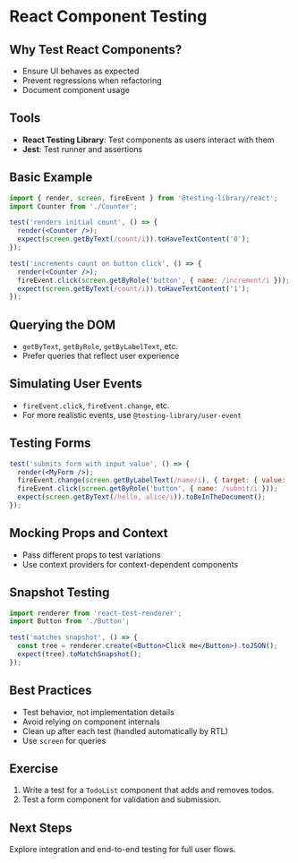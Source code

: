 # React Component Testing

## Why Test React Components?

- Ensure UI behaves as expected
- Prevent regressions when refactoring
- Document component usage

## Tools

- **React Testing Library**: Test components as users interact with them
- **Jest**: Test runner and assertions

## Basic Example

```jsx
import { render, screen, fireEvent } from '@testing-library/react';
import Counter from './Counter';

test('renders initial count', () => {
  render(<Counter />);
  expect(screen.getByText(/count/i)).toHaveTextContent('0');
});

test('increments count on button click', () => {
  render(<Counter />);
  fireEvent.click(screen.getByRole('button', { name: /increment/i }));
  expect(screen.getByText(/count/i)).toHaveTextContent('1');
});
```

## Querying the DOM

- `getByText`, `getByRole`, `getByLabelText`, etc.
- Prefer queries that reflect user experience

## Simulating User Events

- `fireEvent.click`, `fireEvent.change`, etc.
- For more realistic events, use `@testing-library/user-event`

## Testing Forms

```jsx
test('submits form with input value', () => {
  render(<MyForm />);
  fireEvent.change(screen.getByLabelText(/name/i), { target: { value: 'Alice' } });
  fireEvent.click(screen.getByRole('button', { name: /submit/i }));
  expect(screen.getByText(/hello, alice/i)).toBeInTheDocument();
});
```

## Mocking Props and Context

- Pass different props to test variations
- Use context providers for context-dependent components

## Snapshot Testing

```jsx
import renderer from 'react-test-renderer';
import Button from './Button';

test('matches snapshot', () => {
  const tree = renderer.create(<Button>Click me</Button>).toJSON();
  expect(tree).toMatchSnapshot();
});
```

## Best Practices

- Test behavior, not implementation details
- Avoid relying on component internals
- Clean up after each test (handled automatically by RTL)
- Use `screen` for queries

## Exercise

1. Write a test for a `TodoList` component that adds and removes todos.
2. Test a form component for validation and submission.

## Next Steps

Explore integration and end-to-end testing for full user flows.
